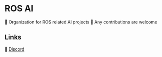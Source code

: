 # ROS AI
🤖 Organization for ROS related AI projects
🤝 Any contributions are welcome 

## Links
💬 [Discord](https://discord.gg/tYnfQTmP)

